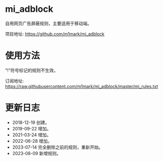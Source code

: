 # mi_adblock
自用网页广告屏蔽规则，主要适用于移动端。

项目地址: https://github.com/m1mark/mi_adblock

# 使用方法
"!"符号标记的规则不生效。

订阅地址: https://raw.githubusercontent.com/m1mark/mi_adblock/master/mi_rules.txt

# 更新日志
- 2018-12-19 创建。
- 2019-09-22 增加。  
- 2021-03-24 增加。
- 2022-06-28 增加。
- 2023-07-14 完全删除之前的规则，重新开始。
- 2023-08-09 新增规则。